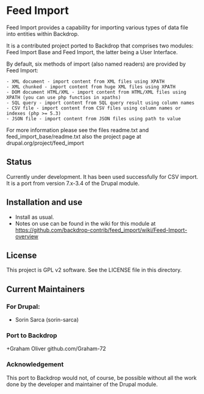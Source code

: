 # Feed Import

Feed Import provides a capability for importing various types of data file 
into entities within Backdrop.

It is a contributed project ported to Backdrop that comprises two modules: 
Feed Import Base and Feed Import, the latter being a User Interface.

By default, six methods of import (also named readers) are provided by Feed Import:

    - XML document - import content from XML files using XPATH
    - XML chunked - import content from huge XML files using XPATH
    - DOM document HTML/XML - import content from HTML/XML files using XPATH (you can use php functios in xpaths)
    - SQL query - import content from SQL query result using column names
    - CSV file - import content from CSV files using column names or indexes (php >= 5.3)
    - JSON file - import content from JSON files using path to value


For more information please see the files readme.txt and feed_import_base/readme.txt
also the project page at drupal.org/project/feed_import

## Status

  Currently under development. It has been used successfully for CSV import.
  It is a port from version 7.x-3.4 of the Drupal module.

## Installation and use

  - Install as usual.
  - Notes on use can be found in the wiki for this module at
  https://github.com/backdrop-contrib/feed_import/wiki/Feed-Import-overview

## License

This project is GPL v2 software. See the LICENSE file in this directory.
    
    
## Current Maintainers

### For Drupal:
+ Sorin Sarca (sorin-sarca)

### Port to Backdrop
+Graham Oliver github.com/Graham-72

### Acknowledgement

This port to Backdrop would not, of course, be possible without all
the work done by the developer and maintainer of the Drupal module.



